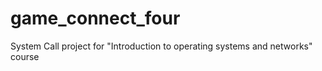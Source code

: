 # game_connect_four
System Call project for "Introduction to operating systems and networks" course
